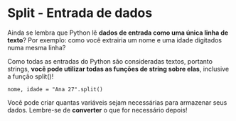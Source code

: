 # Split - Entrada de dados

Ainda se lembra que Python lê **dados de entrada como uma única linha de texto**? Por exemplo: como você extrairia um nome e uma idade digitados numa mesma linha?

Como todas as entradas do Python são consideradas textos, portanto strings, **você pode utilizar todas as funções de string sobre elas**, inclusive a função split()!

`nome, idade = "Ana 27".split()`

Você pode criar quantas variáveis sejam necessárias para armazenar seus dados. Lembre-se de **converter** o que for necessário depois!
